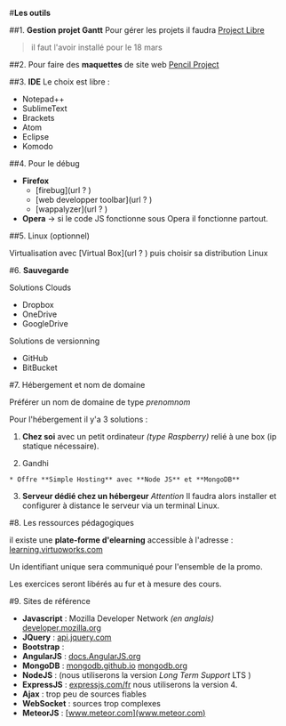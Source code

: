 #**Les outils**

##1. **Gestion projet Gantt**
Pour gérer les projets il faudra [Project Libre](http://www.projectlibre.org)

>il faut l'avoir installé pour le 18 mars


##2. Pour faire des **maquettes** de site web
[Pencil Project](http://pencil.evo)


##3. **IDE**
  Le choix est libre :

  * Notepad++
  * SublimeText
  * Brackets
  * Atom
  * Eclipse
  * Komodo

##4. Pour le débug

  * **Firefox**
    * [firebug](url ? )
    * [web developper toolbar](url ? )
    * [wappalyzer](url ? )
  * **Opera** -> si le code JS fonctionne sous Opera il fonctionne partout.


##5. Linux (optionnel)

  Virtualisation avec [Virtual Box](url ? )
    puis choisir sa distribution Linux


#6. **Sauvegarde**


Solutions Clouds

  * Dropbox
  * OneDrive
  * GoogleDrive


Solutions de versionning

  * GitHub
  * BitBucket


#7. Hébergement et nom de domaine

Préférer un nom de domaine de type *prenomnom*


Pour l'hébergement il y'a 3 solutions :

  1. **Chez soi**
    avec un petit ordinateur _(type Raspberry)_ relié à une box (ip statique nécessaire).

  2. Gandhi

    * Offre **Simple Hosting** avec **Node JS** et **MongoDB**

  3. **Serveur dédié chez un hébergeur**
    _Attention_ Il faudra alors installer et configurer à distance le serveur via un terminal Linux.


#8. Les ressources pédagogiques

il existe une **plate-forme d'elearning** accessible à l'adresse :
[learning.virtuoworks.com](http://learning.virtuoworks.com)

Un identifiant unique sera communiqué pour l'ensemble de la promo.

Les exercices seront libérés au fur et à mesure des cours.


#9. Sites de référence


  * **Javascript**  : Mozilla Developer Network  _(en anglais)_ [developer.mozilla.org](http://developer.mozilla.org)
  * **JQuery** : [api.jquery.com](api.jquery.com)
  * **Bootstrap** :
  * **AngularJS** :  [docs.AngularJS.org](docs.AngularJS.org)
  * **MongoDB** : [mongodb.github.io](mongodb.github.io)
                [mongodb.org](mongodb.org)
  * **NodeJS** : (nous utiliserons la version _Long Term Support_ LTS )
  * **ExpressJS** : [expressjs.com/fr](expressjs.com/fr) nous utiliserons la version 4.
  * **Ajax** : trop peu de sources fiables
  * **WebSocket** : sources trop complexes
  * **MeteorJS** : [www.meteor.com](www.meteor.com)
